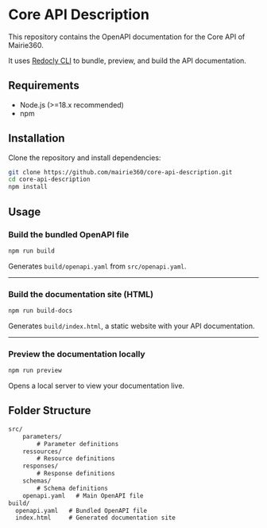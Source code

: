 # Core API Description

This repository contains the OpenAPI documentation for the Core API of Mairie360.

It uses [Redocly CLI](https://redocly.com/docs/cli/) to bundle, preview, and build the API documentation.

## Requirements

- Node.js (>=18.x recommended)
- npm

## Installation

Clone the repository and install dependencies:

```bash
git clone https://github.com/mairie360/core-api-description.git
cd core-api-description
npm install
```

## Usage

### Build the bundled OpenAPI file

```bash
npm run build
```

Generates `build/openapi.yaml` from `src/openapi.yaml`.

---

### Build the documentation site (HTML)

```bash
npm run build-docs
```

Generates `build/index.html`, a static website with your API documentation.

---

### Preview the documentation locally

```bash
npm run preview
```

Opens a local server to view your documentation live.

## Folder Structure

```txt
src/
    parameters/
        # Parameter definitions
    ressources/
        # Resource definitions
    responses/
        # Response definitions
    schemas/
        # Schema definitions
    openapi.yaml   # Main OpenAPI file
build/
  openapi.yaml   # Bundled OpenAPI file
  index.html     # Generated documentation site
```
